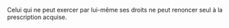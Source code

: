 Celui qui ne peut exercer par lui-même ses droits ne peut renoncer seul à la prescription acquise.

